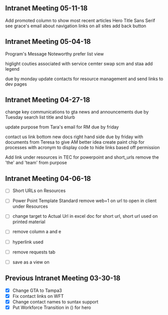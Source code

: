## Intranet Meeting 05-11-18
Add promoted column to show most recent articles
Hero Title Sans Serif
see grace's email about navigation links on all sites
add back button


## Intranet Meeting 05-04-18
Program's Message 
Noteworthy
prefer list view

higlight couties associated with service cemter
swap scm and staa 
add legend

due by monday
update contacts for resource management and send links to dev pages


## Intranet Meeting 04-27-18
change key communications to
gta news and announcements due by Tuesday
search list title and blurb

update purpose from Tara's email for RM due by friday

contact us link bottom
new docs right hand side due by friday with documents from Teresa to give AM better idea
create paint chip for processes with acronym to display
code to hide links based off permission

Add link under resources in TEC for powerpoint and short_urls
remove the 'the' and 'team' from purpose

## Intranet Meeting 04-06-18
- [ ] Short URLs on Resources
- [ ] Power Point Template Standard remove web=1 on url to open in client under Resources
- [ ] change target to Actual Url in excel doc for short url, short url used on printed material
- [ ] remove column a and e
- [ ] hyperlink used
- [ ] remove requests tab
- [ ] save as a view on 


## Previous Intranet Meeting 03-30-18
- [x] Change GTA to Tampa3
- [x] Fix contact links on WFT
- [x] Change contact names to suntax support
- [x] Put Workforce Transition in () for hero

